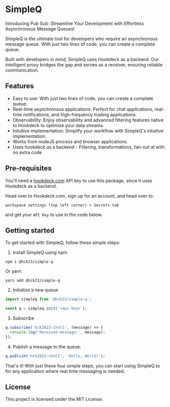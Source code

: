 # SimpleQ

Introducing Pub Sub: Streamline Your Development with Effortless Asynchronous Message Queues!

SimpleQ is the ultimate tool for developers who require an asynchronous message queue. With just two lines of code, you can create a complete queue.

Built with developers in mind, SimpleQ uses Hookdeck as a backend. Our intelligent proxy bridges the gap and serves as a receiver, ensuring reliable communication.

## Features

- Easy to use: With just two lines of code, you can create a complete queue.
- Real-time asynchronous applications: Perfect for chat applications, real-time notifications, and high-frequency trading applications.
- Observability: Enjoy observability and advanced filtering features native to Hookdeck to optimize your data streams.
- Intuitive implementation: Simplify your workflow with SimpleQ's intuitive implementation.
- Works from nodeJS process and browser applications.
- Uses hookdeck as a backend - Filtering, transformations, fan-out at with no extra code

## Pre-requisites
You'll need a [hookdeck.com](https://hookdeck.com) API key to use this package, since it uses Hookdeck as a backend.

Head over to Hookdeck.com, sign up for an account, and head over to:

`workspace settings (top left corner) > Secrets tab`

and get your `API Key` to use in the code below.

## Getting started

To get started with SimpleQ, follow these simple steps:

1. Install SimpleQ using npm
```
npm i @hck23/simple-q
```

Or yarn:
```
yarn add @hck23/simple-q
```

2. Initialize a new queue

```javascript
import simpleq from '@hck23/simple-q';

const q = simpleq.init('<api-key>');
```

3. Subscribe
```javascript
q.subscribe('hck2023-chnl1', (message) => {
  console.log('Received message:', message);
});
```

4. Publish a message to the queue:
```javascript
q.publish('hck2023-chnl1', 'Hello, World!');
```

That's it! With just these four simple steps, you can start using SimpleQ to for any application where real time messaging is needed.

## License
This project is licensed under the MIT License.